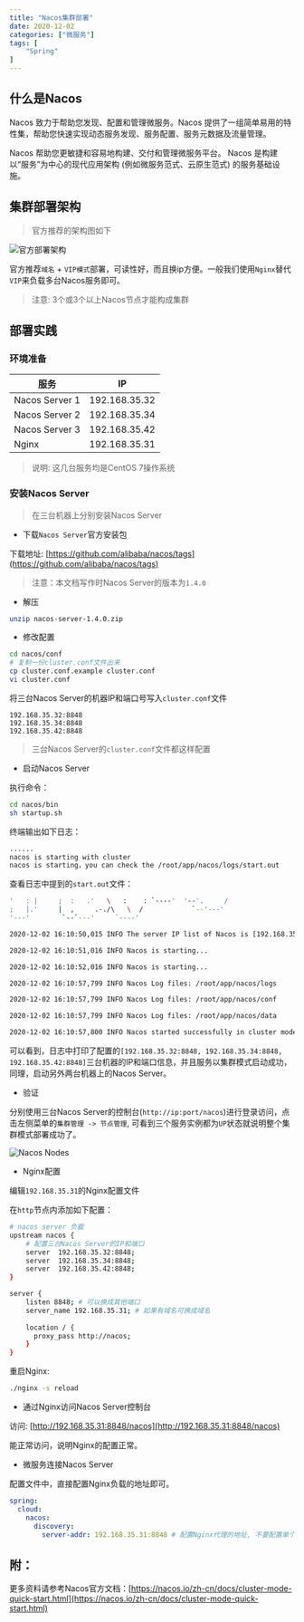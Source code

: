 ```yaml
---
title: "Nacos集群部署"
date: 2020-12-02
categories: ["微服务"]
tags: [
    "Spring"
]
---
```



## 什么是Nacos

Nacos 致力于帮助您发现、配置和管理微服务。Nacos 提供了一组简单易用的特性集，帮助您快速实现动态服务发现、服务配置、服务元数据及流量管理。

Nacos 帮助您更敏捷和容易地构建、交付和管理微服务平台。 Nacos 是构建以“服务”为中心的现代应用架构 (例如微服务范式、云原生范式) 的服务基础设施。

## 集群部署架构

> 官方推荐的架构图如下

![官方部署架构](nacos-cluster.jpeg)    

官方推荐`域名` + `VIP模式`部署，可读性好，而且换ip方便。一般我们使用`Nginx`替代`VIP`来负载多台Nacos服务即可。


> 注意: 3个或3个以上Nacos节点才能构成集群

## 部署实践

### 环境准备

| 服务    | IP            |
| ------- | ------------- |
| Nacos Server 1 | 192.168.35.32 |
| Nacos Server 2 | 192.168.35.34 |
| Nacos Server 3 | 192.168.35.42 |
| Nginx   | 192.168.35.31 |

> 说明: 这几台服务均是CentOS 7操作系统

### 安装Nacos Server

> 在三台机器上分别安装Nacos Server


+ 下载`Nacos Server`官方安装包    

下载地址: [https://github.com/alibaba/nacos/tags](https://github.com/alibaba/nacos/tags)

> 注意：本文档写作时Nacos Server的版本为`1.4.0`

+ 解压
```bash
unzip nacos-server-1.4.0.zip
```

+ 修改配置
```bash
cd nacos/conf
# 复制一份cluster.conf文件出来
cp cluster.conf.example cluster.conf
vi cluster.conf
```
将三台Nacos Server的机器IP和端口号写入`cluster.conf`文件

```
192.168.35.32:8848
192.168.35.34:8848
192.168.35.42:8848
```
> 三台Nacos Server的`cluster.conf`文件都这样配置

+ 启动Nacos Server    

执行命令：
```bash
cd nacos/bin
sh startup.sh
```

终端输出如下日志：

```bash
......
nacos is starting with cluster
nacos is starting，you can check the /root/app/nacos/logs/start.out
```

查看日志中提到的`start.out`文件：

```bash
'   : |     ;  :   .'   \   :    : `----'  '--'.     /
;   |.'     |  ,     .-./\   \  /            `--'---'
'---'        `--`---'     `----'

2020-12-02 16:10:50,015 INFO The server IP list of Nacos is [192.168.35.32:8848, 192.168.35.34:8848, 192.168.35.42:8848]

2020-12-02 16:10:51,016 INFO Nacos is starting...

2020-12-02 16:10:52,016 INFO Nacos is starting...

2020-12-02 16:10:57,799 INFO Nacos Log files: /root/app/nacos/logs

2020-12-02 16:10:57,799 INFO Nacos Log files: /root/app/nacos/conf

2020-12-02 16:10:57,799 INFO Nacos Log files: /root/app/nacos/data

2020-12-02 16:10:57,800 INFO Nacos started successfully in cluster mode. use external storage

```

可以看到，日志中打印了配置的`[192.168.35.32:8848, 192.168.35.34:8848, 192.168.35.42:8848]`三台机器的IP和端口信息，并且服务以集群模式启动成功，同理，启动另外两台机器上的Nacos Server。

+ 验证

分别使用三台Nacos Server的控制台(`http://ip:port/nacos`)进行登录访问，点击左侧菜单的`集群管理 -> 节点管理`, 可看到三个服务实例都为`UP`状态就说明整个集群模式部署成功了。

![Nacos Nodes](nacos-nodes.png) 

+ Nginx配置

编辑`192.168.35.31`的Nginx配置文件

在`http`节点内添加如下配置：   

```bash
# nacos server 负载
upstream nacos {
    # 配置三台Nacos Server的IP和端口
	server	192.168.35.32:8848; 
	server	192.168.35.34:8848;
	server	192.168.35.42:8848;
}

server {
	listen 8848; # 可以换成其他端口
	server_name 192.168.35.31; # 如果有域名可换成域名
	
	location / {
	  proxy_pass http://nacos;
	}
}
```

重启Nginx: 
```bash
./nginx -s reload
```

+ 通过Nginx访问Nacos Server控制台

访问: [http://192.168.35.31:8848/nacos](http://192.168.35.31:8848/nacos)    


能正常访问，说明Nginx的配置正常。

+ 微服务连接Nacos Server

配置文件中，直接配置Nginx负载的地址即可。

```yaml
spring:
  cloud:
    nacos:
      discovery:
        server-addr: 192.168.35.31:8848 # 配置Nginx代理的地址, 不要配置单个节点的地址
```

## 附：

更多资料请参考Nacos官方文档：[https://nacos.io/zh-cn/docs/cluster-mode-quick-start.html](https://nacos.io/zh-cn/docs/cluster-mode-quick-start.html)


